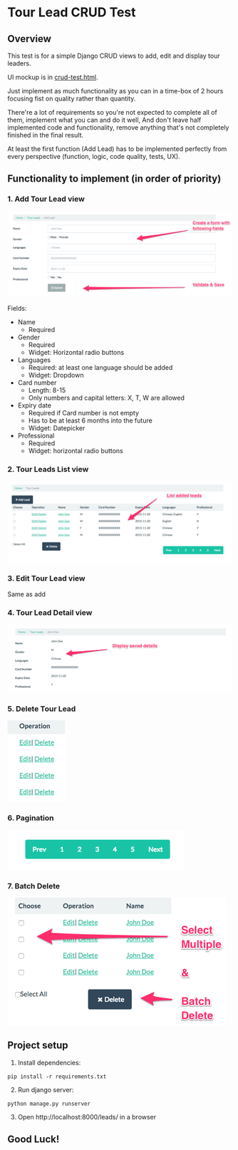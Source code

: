 # Tour Lead CRUD Test

## Overview

This test is for a simple Django CRUD views to add, edit and display tour leaders.

UI mockup is in [crud-test.html](crud-test.html).

Just implement as much functionality as you can in a time-box of 2 hours focusing fist on quality rather than quantity.

There're a lot of requirements so you're not expected to complete all of them, implement what you can and do it well,
And don't leave half implemented code and functionality, remove anything that's not completely finished in the final result.

At least the first function (Add Lead) has to be implemented perfectly from every perspective (function, logic, code quality, tests, UX).

## Functionality to implement (in order of priority)

### 1. Add Tour Lead view

![](https://raw.githubusercontent.com/lucifurtun/crud-test/master/images/1.png)


Fields:

* Name
    - Required
* Gender
    - Required
    - Widget: Horizontal radio buttons
* Languages
    - Required: at least one language should be added
    - Widget: Dropdown
* Card number
    - Length: 8-15
    - Only numbers and capital letters: X, T, W are allowed
* Expiry date
    - Required if Card number is not empty
    - Has to be at least 6 months into the future
    - Widget: Datepicker
* Professional
    - Required
    - Widget: horizontal radio buttons

### 2. Tour Leads List view

![](https://raw.githubusercontent.com/lucifurtun/crud-test/master/images/2.png)

### 3. Edit Tour Lead view

Same as add

### 4. Tour Lead Detail view

![](https://raw.githubusercontent.com/lucifurtun/crud-test/master/images/3.png)

### 5. Delete Tour Lead

![](https://raw.githubusercontent.com/lucifurtun/crud-test/master/images/4.png)

### 6. Pagination

![](https://raw.githubusercontent.com/lucifurtun/crud-test/master/images/5.png)

### 7. Batch Delete

![](https://raw.githubusercontent.com/lucifurtun/crud-test/master/images/6.png)

## Project setup

1. Install dependencies:

```
pip install -r requirements.txt
```

2. Run django server:

```
python manage.py runserver
```

3. Open http://localhost:8000/leads/ in a browser

## Good Luck!
